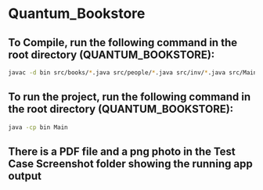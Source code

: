 # Quantum_Bookstore

## To Compile, run the following command in the root directory (QUANTUM_BOOKSTORE):

```sh
javac -d bin src/books/*.java src/people/*.java src/inv/*.java src/Main.java
```

## To run the project, run the following command in the root directory (QUANTUM_BOOKSTORE):

```sh
java -cp bin Main
```

## There is a PDF file and a png photo in the Test Case Screenshot folder showing the running app output
